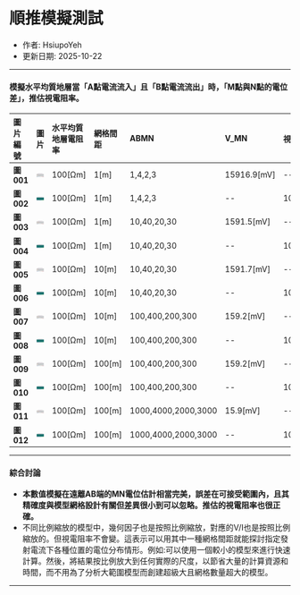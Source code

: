 # 順推模擬測試
+ 作者: HsiupoYeh
+ 更新日期: 2025-10-22

---

#### 模擬水平均質地層當「A點電流流入」且「B點電流流出」時，「M點與N點的電位差」，推估視電阻率。
| 圖片編號    | 圖片             | 水平均質地層電阻率 | 網格間距 | ABMN | V_MN | 視電阻率 | 
| :--------  | :--------------- | :--------------- | :------ | :----- | :----- | :----- |
| **圖001**  | ![圖001](https://raw.githubusercontent.com/cgrgncu/pyGimli_dev/main/ERT%E4%BB%8B%E7%B4%B9/image/(3.2)Figure_001.png) | 100[Ωm] | 1[m] | 1,4,2,3 | 15916.9[mV] | -- |
| **圖002**  | ![圖002](https://raw.githubusercontent.com/cgrgncu/pyGimli_dev/main/ERT%E4%BB%8B%E7%B4%B9/image/(3.2)Figure_002.png) | 100[Ωm] | 1[m] | 1,4,2,3 | -- | 100[Ωm] |
| **圖003**  | ![圖003](https://raw.githubusercontent.com/cgrgncu/pyGimli_dev/main/ERT%E4%BB%8B%E7%B4%B9/image/(3.2)Figure_003.png) | 100[Ωm] | 1[m] | 10,40,20,30 | 1591.5[mV] | -- |
| **圖004**  | ![圖004](https://raw.githubusercontent.com/cgrgncu/pyGimli_dev/main/ERT%E4%BB%8B%E7%B4%B9/image/(3.2)Figure_004.png) | 100[Ωm] | 1[m] | 10,40,20,30 | -- | 100[Ωm] |
| **圖005**  | ![圖005](https://raw.githubusercontent.com/cgrgncu/pyGimli_dev/main/ERT%E4%BB%8B%E7%B4%B9/image/(3.2)Figure_005.png) | 100[Ωm] | 10[m] | 10,40,20,30 | 1591.7[mV] | -- |
| **圖006**  | ![圖006](https://raw.githubusercontent.com/cgrgncu/pyGimli_dev/main/ERT%E4%BB%8B%E7%B4%B9/image/(3.2)Figure_006.png) | 100[Ωm] | 10[m] | 10,40,20,30 | -- | 100[Ωm] |
| **圖007**  | ![圖007](https://raw.githubusercontent.com/cgrgncu/pyGimli_dev/main/ERT%E4%BB%8B%E7%B4%B9/image/(3.2)Figure_007.png) | 100[Ωm] | 10[m] | 100,400,200,300 | 159.2[mV] | -- |
| **圖008**  | ![圖008](https://raw.githubusercontent.com/cgrgncu/pyGimli_dev/main/ERT%E4%BB%8B%E7%B4%B9/image/(3.2)Figure_008.png) | 100[Ωm] | 10[m] | 100,400,200,300 | -- | 100[Ωm] |
| **圖009**  | ![圖009](https://raw.githubusercontent.com/cgrgncu/pyGimli_dev/main/ERT%E4%BB%8B%E7%B4%B9/image/(3.2)Figure_009.png) | 100[Ωm] | 100[m] | 100,400,200,300 | 159.2[mV] | -- |
| **圖010**  | ![圖010](https://raw.githubusercontent.com/cgrgncu/pyGimli_dev/main/ERT%E4%BB%8B%E7%B4%B9/image/(3.2)Figure_010.png) | 100[Ωm] | 100[m] | 100,400,200,300 | -- | 100[Ωm] |
| **圖011**  | ![圖011](https://raw.githubusercontent.com/cgrgncu/pyGimli_dev/main/ERT%E4%BB%8B%E7%B4%B9/image/(3.2)Figure_011.png) | 100[Ωm] | 100[m] | 1000,4000,2000,3000 | 15.9[mV] | -- |
| **圖012**  | ![圖012](https://raw.githubusercontent.com/cgrgncu/pyGimli_dev/main/ERT%E4%BB%8B%E7%B4%B9/image/(3.2)Figure_012.png) | 100[Ωm] | 100[m] | 1000,4000,2000,3000 | -- | 100[Ωm] |

---

#### 綜合討論
+ **本數值模擬在遠離AB端的MN電位估計相當完美，誤差在可接受範圍內，且其精確度與模型網格設計有關但差異很小到可以忽略。推估的視電阻率也很正確。**
+ 不同比例縮放的模型中，幾何因子也是按照比例縮放，對應的V/I也是按照比例縮放的。但視電阻率不會變。這表示可以用其中一種網格間距就能探討指定發射電流下各種位置的電位分布情形。例如:可以使用一個較小的模型來進行快速計算。然後，將結果按比例放大到任何實際的尺度，以節省大量的計算資源和時間，而不用為了分析大範圍模型而創建超級大且網格數量超大的模型。

---
